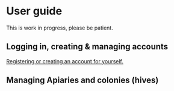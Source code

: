 # User guide

This is work in progress, please be patient.

## Logging in, creating & managing accounts
[Registering or creating an account for yourself.](register.md)

## Managing Apiaries and colonies (hives)
